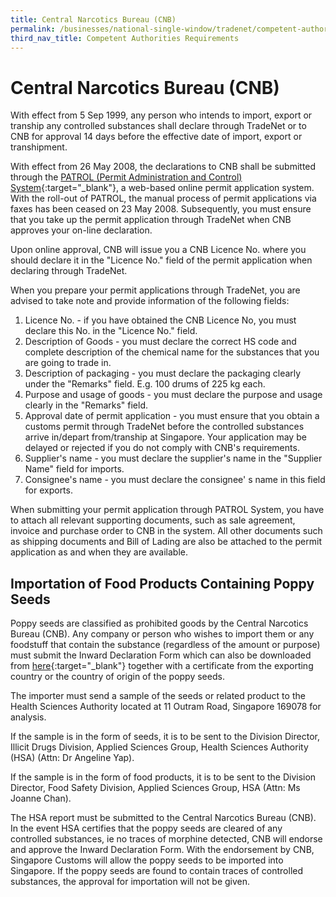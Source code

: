 ```yaml
---
title: Central Narcotics Bureau (CNB)
permalink: /businesses/national-single-window/tradenet/competent-authorities-requirements/CNB
third_nav_title: Competent Authorities Requirements
---
```



# Central Narcotics Bureau (CNB)

With effect from 5 Sep 1999, any person who intends to import, export or tranship any controlled substances shall declare through TradeNet or to CNB for approval 14 days before the effective date of import, export or transhipment.

With effect from 26 May 2008, the declarations to CNB shall be submitted through the  [PATROL (Permit Administration and Control) System](https://www.cnb.gov.sg/drug-information/precursor-control/patrol){:target="_blank"}, a web-based online permit application system. With the roll-out of PATROL, the manual process of permit applications via faxes has been ceased on 23 May 2008. Subsequently, you must ensure that you take up the permit application through TradeNet when CNB approves your on-line declaration.

Upon online approval, CNB will issue you a CNB Licence No. where you should declare it in the "Licence No." field of the permit application when declaring through TradeNet.

When you prepare your permit applications through TradeNet, you are advised to take note and provide information of the following fields:

1.  Licence No. - if you have obtained the CNB Licence No, you must declare this No. in the "Licence No." field.
2.  Description of Goods - you must declare the correct HS code and complete description of the chemical name for the substances that you are going to trade in.
3.  Description of packaging - you must declare the packaging clearly under the "Remarks" field. E.g. 100 drums of 225 kg each.
4.  Purpose and usage of goods - you must declare the purpose and usage clearly in the "Remarks" field.
5.  Approval date of permit application - you must ensure that you obtain a customs permit through TradeNet before the controlled substances arrive in/depart from/tranship at Singapore. Your application may be delayed or rejected if you do not comply with CNB's requirements.
6.  Supplier's name - you must declare the supplier's name in the "Supplier Name" field for imports.
7.  Consignee's name - you must declare the consignee' s name in this field for exports.

When submitting your permit application through PATROL System, you have to attach all relevant supporting documents, such as sale agreement, invoice and purchase order to CNB in the system. All other documents such as shipping documents and Bill of Lading are also be attached to the permit application as and when they are available.

## Importation of Food Products Containing Poppy Seeds

Poppy seeds are classified as prohibited goods by the Central Narcotics Bureau (CNB). Any company or person who wishes to import them or any foodstuff that contain the substance (regardless of the amount or purpose) must submit the Inward Declaration Form which can also be downloaded from  [here](https://www.cnb.gov.sg/drug-information/precursor-control/list-of-controlled-substance/importation-of-food-products-containing-poppy-seeds){:target="_blank"} together with a certificate from the exporting country or the country of origin of the poppy seeds.

The importer must send a sample of the seeds or related product to the Health Sciences Authority located at 11 Outram Road, Singapore 169078 for analysis.

If the sample is in the form of seeds, it is to be sent to the Division Director, Illicit Drugs Division, Applied Sciences Group, Health Sciences Authority (HSA) (Attn: Dr Angeline Yap).

If the sample is in the form of food products, it is to be sent to the Division Director, Food Safety Division, Applied Sciences Group, HSA (Attn: Ms Joanne Chan).

The HSA report must be submitted to the Central Narcotics Bureau (CNB). In the event HSA certifies that the poppy seeds are cleared of any controlled substances, ie no traces of morphine detected, CNB will endorse and approve the Inward Declaration Form. With the endorsement by CNB, Singapore Customs will allow the poppy seeds to be imported into Singapore. If the poppy seeds are found to contain traces of controlled substances, the approval for importation will not be given.
